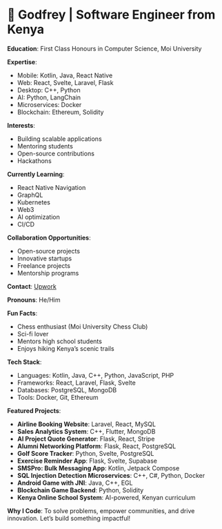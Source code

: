 # 👋 Godfrey | Software Engineer from Kenya

**Education**: First Class Honours in Computer Science, Moi University

**Expertise**:
- Mobile: Kotlin, Java, React Native
- Web: React, Svelte, Laravel, Flask
- Desktop: C++, Python
- AI: Python, LangChain
- Microservices: Docker
- Blockchain: Ethereum, Solidity

**Interests**:
- Building scalable applications
- Mentoring students
- Open-source contributions
- Hackathons

**Currently Learning**:
- React Native Navigation
- GraphQL
- Kubernetes
- Web3
- AI optimization
- CI/CD

**Collaboration Opportunities**:
- Open-source projects
- Innovative startups
- Freelance projects
- Mentorship programs

**Contact**: [Upwork](https://www.upwork.com/freelancers/~013e8c6637ebfe382b?mp_source=share)

**Pronouns**: He/Him

**Fun Facts**:
- Chess enthusiast (Moi University Chess Club)
- Sci-fi lover
- Mentors high school students
- Enjoys hiking Kenya’s scenic trails

**Tech Stack**:
- Languages: Kotlin, Java, C++, Python, JavaScript, PHP
- Frameworks: React, Laravel, Flask, Svelte
- Databases: PostgreSQL, MongoDB
- Tools: Docker, Git, Ethereum

**Featured Projects**:
- **Airline Booking Website**: Laravel, React, MySQL
- **Sales Analytics System**: C++, Flutter, MongoDB
- **AI Project Quote Generator**: Flask, React, Stripe
- **Alumni Networking Platform**: Flask, React, PostgreSQL
- **Golf Score Tracker**: Python, Svelte, PostgreSQL
- **Exercise Reminder App**: Flask, Svelte, Supabase
- **SMSPro: Bulk Messaging App**: Kotlin, Jetpack Compose
- **SQL Injection Detection Microservices**: C++, C#, Python, Docker
- **Android Game with JNI**: Java, C++, EGL
- **Blockchain Game Backend**: Python, Solidity
- **Kenya Online School System**: AI-powered, Kenyan curriculum

**Why I Code**: To solve problems, empower communities, and drive innovation. Let’s build something impactful!
